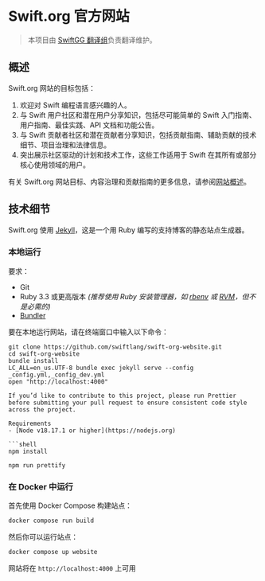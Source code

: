 # Swift.org 官方网站

> 本项目由 [SwiftGG 翻译组](https://swiftgg.team)负责翻译维护。


## 概述

Swift.org 网站的目标包括：

1. 欢迎对 Swift 编程语言感兴趣的人。
2. 与 Swift 用户社区和潜在用户分享知识，包括尽可能简单的 Swift 入门指南、用户指南、最佳实践、API 文档和功能公告。
3. 与 Swift 贡献者社区和潜在贡献者分享知识，包括贡献指南、辅助贡献的技术细节、项目治理和法律信息。
4. 突出展示社区驱动的计划和技术工作，这些工作适用于 Swift 在其所有或部分核心使用领域的用户。

有关 Swift.org 网站目标、内容治理和贡献指南的更多信息，请参阅[网站概述](/website)。

## 技术细节

Swift.org 使用 [Jekyll](https://jekyllrb.com)，这是一个用 Ruby 编写的支持博客的静态站点生成器。

### 本地运行

要求：
- Git
- Ruby 3.3 或更高版本
  _(推荐使用 Ruby 安装管理器，如
  [rbenv](https://github.com/sstephenson/rbenv) 或
  [RVM](https://rvm.io)，但不是必需的)_
- [Bundler](https://bundler.io/)

要在本地运行网站，请在终端窗口中输入以下命令：

```shell
git clone https://github.com/swiftlang/swift-org-website.git
cd swift-org-website
bundle install
LC_ALL=en_us.UTF-8 bundle exec jekyll serve --config _config.yml,_config_dev.yml
open "http://localhost:4000"

If you’d like to contribute to this project, please run Prettier before submitting your pull request to ensure consistent code style across the project.

Requirements
- [Node v18.17.1 or higher](https://nodejs.org)

```shell
npm install
```

```shell
npm run prettify
```

### 在 Docker 中运行

首先使用 Docker Compose 构建站点：

```bash
docker compose run build
```

然后你可以运行站点：

```bash
docker compose up website
```

网站将在 `http://localhost:4000` 上可用
